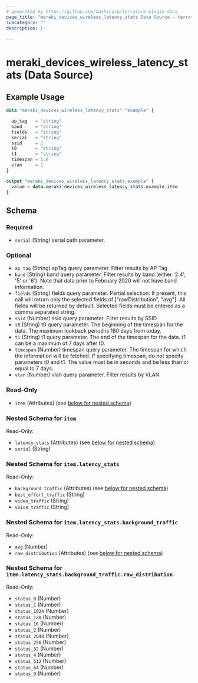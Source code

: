```yaml
---
# generated by https://github.com/hashicorp/terraform-plugin-docs
page_title: "meraki_devices_wireless_latency_stats Data Source - terraform-provider-meraki"
subcategory: ""
description: |-
  
---
```


# meraki_devices_wireless_latency_stats (Data Source)



## Example Usage

```terraform
data "meraki_devices_wireless_latency_stats" "example" {

  ap_tag   = "string"
  band     = "string"
  fields   = "string"
  serial   = "string"
  ssid     = 1
  t0       = "string"
  t1       = "string"
  timespan = 1.0
  vlan     = 1
}

output "meraki_devices_wireless_latency_stats_example" {
  value = data.meraki_devices_wireless_latency_stats.example.item
}
```

<!-- schema generated by tfplugindocs -->
## Schema

### Required

- `serial` (String) serial path parameter.

### Optional

- `ap_tag` (String) apTag query parameter. Filter results by AP Tag
- `band` (String) band query parameter. Filter results by band (either '2.4', '5' or '6'). Note that data prior to February 2020 will not have band information.
- `fields` (String) fields query parameter. Partial selection: If present, this call will return only the selected fields of ["rawDistribution", "avg"]. All fields will be returned by default. Selected fields must be entered as a comma separated string.
- `ssid` (Number) ssid query parameter. Filter results by SSID
- `t0` (String) t0 query parameter. The beginning of the timespan for the data. The maximum lookback period is 180 days from today.
- `t1` (String) t1 query parameter. The end of the timespan for the data. t1 can be a maximum of 7 days after t0.
- `timespan` (Number) timespan query parameter. The timespan for which the information will be fetched. If specifying timespan, do not specify parameters t0 and t1. The value must be in seconds and be less than or equal to 7 days.
- `vlan` (Number) vlan query parameter. Filter results by VLAN

### Read-Only

- `item` (Attributes) (see [below for nested schema](#nestedatt--item))

<a id="nestedatt--item"></a>
### Nested Schema for `item`

Read-Only:

- `latency_stats` (Attributes) (see [below for nested schema](#nestedatt--item--latency_stats))
- `serial` (String)

<a id="nestedatt--item--latency_stats"></a>
### Nested Schema for `item.latency_stats`

Read-Only:

- `background_traffic` (Attributes) (see [below for nested schema](#nestedatt--item--latency_stats--background_traffic))
- `best_effort_traffic` (String)
- `video_traffic` (String)
- `voice_traffic` (String)

<a id="nestedatt--item--latency_stats--background_traffic"></a>
### Nested Schema for `item.latency_stats.background_traffic`

Read-Only:

- `avg` (Number)
- `raw_distribution` (Attributes) (see [below for nested schema](#nestedatt--item--latency_stats--background_traffic--raw_distribution))

<a id="nestedatt--item--latency_stats--background_traffic--raw_distribution"></a>
### Nested Schema for `item.latency_stats.background_traffic.raw_distribution`

Read-Only:

- `status_0` (Number)
- `status_1` (Number)
- `status_1024` (Number)
- `status_128` (Number)
- `status_16` (Number)
- `status_2` (Number)
- `status_2048` (Number)
- `status_256` (Number)
- `status_32` (Number)
- `status_4` (Number)
- `status_512` (Number)
- `status_64` (Number)
- `status_8` (Number)
